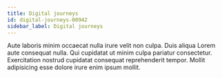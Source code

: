 ```yaml
---
title: Digital journeys
id: digital-journeys-00942
sidebar_label: Digital journeys
---
```


Aute laboris minim occaecat nulla irure velit non culpa. Duis aliqua Lorem aute consequat nulla. Qui cupidatat ut minim culpa pariatur consectetur. Exercitation nostrud cupidatat consequat reprehenderit tempor. Mollit adipisicing esse dolore irure enim ipsum mollit.

